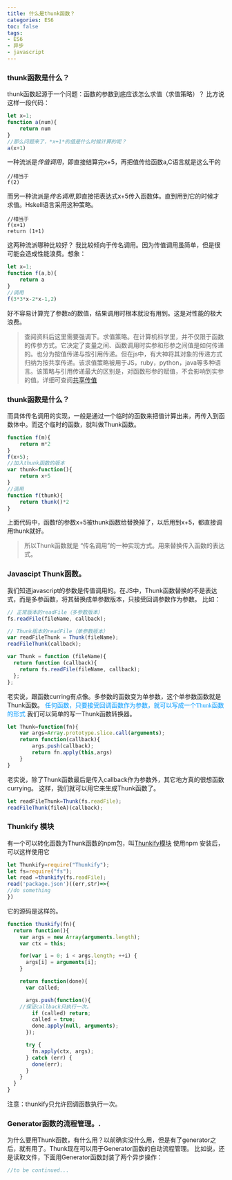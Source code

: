 ```yaml
---
title: 什么是thunk函数？
categories: ES6
toc: false
tags: 
- ES6
- 异步
- javascript
---
```

### thunk函数是什么？
thunk函数起源于一个问题：函数的参数到底应该怎么求值（求值策略）？
比方说这样一段代码：
```javascript
let x=1;
function a(num){
    return num
}
//那么问题来了，*x+1*的值是什么时候计算的呢？
a(x+1)
```
一种流派是*传值调用*，即直接结算完x+5，再把值传给函数a,C语言就是这么干的
```
//相当于
f(2)
```
而另一种流派是*传名调用*,即直接把表达式x+5传入函数体。直到用到它的时候才求值。Hskell语言采用这种策略。
```
//相当于
f(x+1)
return (1+1)
```
这两种流派哪种比较好？
我比较倾向于传名调用。因为传值调用虽简单，但是很可能会造成性能浪费。想象：
```javascript
let x=1;
function f(a,b){
    return a
}
//调用
f(3*3*x-2*x-1,2)
```
好不容易计算完了参数a的数值，结果调用时根本就没有用到。这是对性能的极大浪费。
> 查阅资料后这里需要强调下。求值策略。在计算机科学里，并不仅限于函数的传参方式。它决定了变量之间、函数调用时实参和形参之间值是如何传递的。也分为按值传递与按引用传递。但在js中，有大神将其对象的传递方式归纳为按共享传递。该求值策略被用于JS，ruby，python，java等多种语言。该策略与引用传递最大的区别是，对函数形参的赋值，不会影响到实参的值。详细可查阅[共享传值](http://bosn.me/js/js-call-by-sharing/)

### thunk函数是什么？
而具体传名调用的实现，一般是通过一个临时的函数来把值计算出来，再传入到函数体中。而这个临时的函数，就叫做Thunk函数。
```javascript
function f(m){
    return m*2
}
f(x+5);
//加入thunk函数的版本
var thunk=function(){
    return x+5
}
//调用
function f(thunk){
    return thunk()*2
}
```
上面代码中，函数f的参数x+5被thunk函数给替换掉了，以后用到x+5，都直接调用thunk就好。
> 所以Thunk函数就是 “传名调用”的一种实现方式。用来替换传入函数的表达式。

### Javascipt Thunk函数。
我们知道javascript的参数是传值调用的。在JS中，Thunk函数替换的不是表达式，而是多参函数，将其替换成单参数版本，只接受回调参数作为参数。
比如：
```javascript
// 正常版本的readFile（多参数版本）
fs.readFile(fileName, callback);

// Thunk版本的readFile（单参数版本）
var readFileThunk = Thunk(fileName);
readFileThunk(callback);

var Thunk = function (fileName){
  return function (callback){
    return fs.readFile(fileName, callback); 
  };
};
```
老实说，跟函数curring有点像。多参数的函数变为单参数，这个单参数函数就是Thunk函数。
<font color=#0099ff  face="黑体">任何函数，只要接受回调函数作为参数，就可以写成一个Thunk函数的形式</font>
我们可以简单的写一Thunk函数转换器。
```javascript
let Thunk=function(fn){
    var args=Array.prototype.slice.call(arguments);
    return function(callback){
        args.push(callback);
        return fn.apply(this,args)
    }
}
```
老实说，除了Thunk函数最后是传入callback作为参数外，其它地方真的很想函数currying。
这样，我们就可以用它来生成Thunk函数了。
```javascript
let readFileThunk=Thunk(fs.readFile);
readFileThunk(fileA)(callback);
```
### Thunkify 模块
有一个可以转化函数为Thunk函数的npm包，叫[Thunkify模块](https://github.com/tj/node-thunkify)
使用npm 安装后，可以这样使用它
```javascript
let Thunkify=require("Thunkify");
let fs=require("fs");
let read =thunkify(fs.readFile);
read('package.json')((err,str)=>{
//do something
})
```
它的源码是这样的。
```javascript
function thunkify(fn){
  return function(){
    var args = new Array(arguments.length);
    var ctx = this;

    for(var i = 0; i < args.length; ++i) {
      args[i] = arguments[i];
    }

    return function(done){
      var called;

      args.push(function(){
    //保证callback只执行一次。
        if (called) return;
        called = true;
        done.apply(null, arguments);
      });

      try {
        fn.apply(ctx, args);
      } catch (err) {
        done(err);
      }
    }
  }
}
```
注意：thunkify只允许回调函数执行一次。

### Generator函数的流程管理。.
为什么要用Thunk函数，有什么用？以前确实没什么用，但是有了generator之后，就有用了。Thunk现在可以用于Generator函数的自动流程管理。
比如说，还是读取文件，下面用Generator函数封装了两个异步操作：
```javascript
//to be continued... 
```



